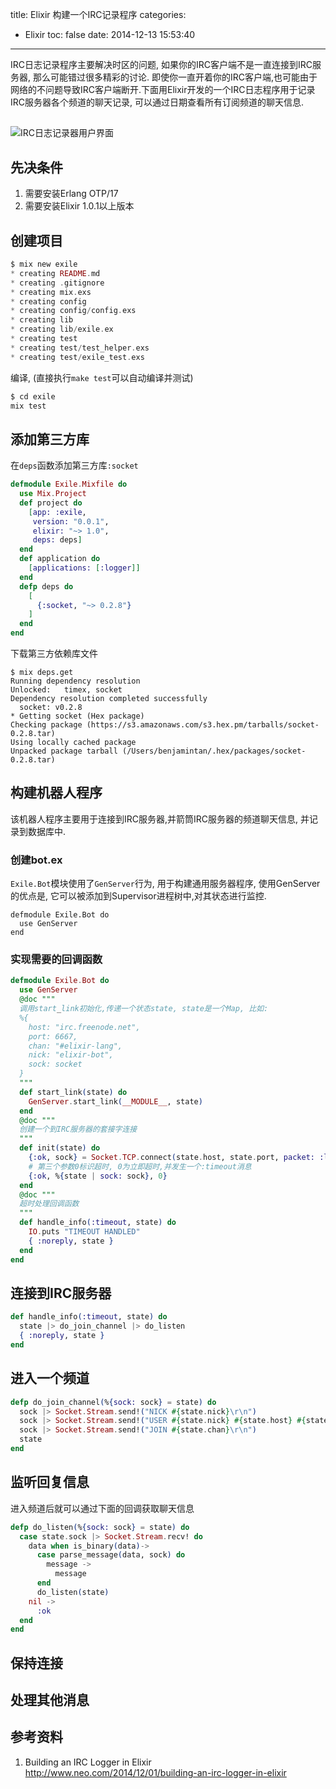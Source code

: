 title: Elixir 构建一个IRC记录程序
categories:
  - Elixir
toc: false
date: 2014-12-13 15:53:40
---

IRC日志记录程序主要解决时区的问题, 如果你的IRC客户端不是一直连接到IRC服务器, 那么可能错过很多精彩的讨论. 即使你一直开着你的IRC客户端,也可能由于网络的不问题导致IRC客户端断开.下面用Elixir开发的一个IRC日志程序用于记录IRC服务器各个频道的聊天记录, 可以通过日期查看所有订阅频道的聊天信息.

##

![IRC日志记录器用户界面](/assets/images/c429860617d7d0f4f5794903355570421decac1f_687474703a2f2f692e696d6775722e636f6d2f454471574562682e706e67.png)

## 先决条件

1. 需要安装Erlang OTP/17
2. 需要安装Elixir 1.0.1以上版本

## 创建项目

```elixir
$ mix new exile
* creating README.md
* creating .gitignore
* creating mix.exs
* creating config
* creating config/config.exs
* creating lib
* creating lib/exile.ex
* creating test
* creating test/test_helper.exs
* creating test/exile_test.exs
```

编译, (直接执行`make test`可以自动编译并测试)

```elixir
$ cd exile
mix test
```

## 添加第三方库

在`deps`函数添加第三方库`:socket`

```elixir
defmodule Exile.Mixfile do
  use Mix.Project
  def project do
    [app: :exile,
     version: "0.0.1",
     elixir: "~> 1.0",
     deps: deps]
  end
  def application do
    [applications: [:logger]]
  end
  defp deps do
    [
      {:socket, "~> 0.2.8"}
    ]
  end
end
```

下载第三方依赖库文件

```shell
$ mix deps.get
Running dependency resolution
Unlocked:   timex, socket
Dependency resolution completed successfully
  socket: v0.2.8
* Getting socket (Hex package)
Checking package (https://s3.amazonaws.com/s3.hex.pm/tarballs/socket-0.2.8.tar)
Using locally cached package
Unpacked package tarball (/Users/benjamintan/.hex/packages/socket-0.2.8.tar)
```

## 构建机器人程序

该机器人程序主要用于连接到IRC服务器,并箭筒IRC服务器的频道聊天信息, 并记录到数据库中.

### 创建bot.ex

`Exile.Bot`模块使用了`GenServer`行为, 用于构建通用服务器程序, 使用GenServer的优点是, 它可以被添加到Supervisor进程树中,对其状态进行监控.

```
defmodule Exile.Bot do
  use GenServer
end
```

### 实现需要的回调函数

```elixir
defmodule Exile.Bot do
  use GenServer
  @doc """
  调用start_link初始化,传递一个状态state, state是一个Map, 比如:
  %{
    host: "irc.freenode.net",
    port: 6667,
    chan: "#elixir-lang",
    nick: "elixir-bot",
    sock: socket
  }
  """
  def start_link(state) do
    GenServer.start_link(__MODULE__, state)
  end
  @doc """
  创建一个到IRC服务器的套接字连接
  """
  def init(state) do
    {:ok, sock} = Socket.TCP.connect(state.host, state.port, packet: :line)
    # 第三个参数0标识超时, 0为立即超时,并发生一个:timeout消息
    {:ok, %{state | sock: sock}, 0}
  end
  @doc """
  超时处理回调函数
  """
  def handle_info(:timeout, state) do
    IO.puts "TIMEOUT HANDLED"
    { :noreply, state }
  end
end
```

## 连接到IRC服务器

```elixir
def handle_info(:timeout, state) do
  state |> do_join_channel |> do_listen
  { :noreply, state }
end
```

## 进入一个频道

```elixir
defp do_join_channel(%{sock: sock} = state) do
  sock |> Socket.Stream.send!("NICK #{state.nick}\r\n")
  sock |> Socket.Stream.send!("USER #{state.nick} #{state.host} #{state.nick} #{state.nick}\r\n")
  sock |> Socket.Stream.send!("JOIN #{state.chan}\r\n")
  state
end
```

## 监听回复信息

进入频道后就可以通过下面的回调获取聊天信息

```elixir
defp do_listen(%{sock: sock} = state) do
  case state.sock |> Socket.Stream.recv! do
    data when is_binary(data)->
      case parse_message(data, sock) do
        message ->
          message
      end
      do_listen(state)
    nil ->
      :ok
  end
end
```

## 保持连接

## 处理其他消息



## 参考资料

1. Building an IRC Logger in Elixir
http://www.neo.com/2014/12/01/building-an-irc-logger-in-elixir